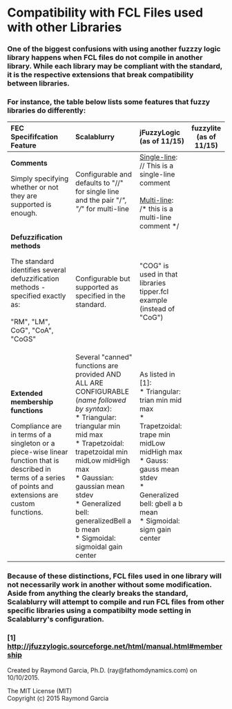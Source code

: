# Compatibility with FCL Files used with other Libraries

### One of the biggest confusions with using another fuzzzy logic library happens when FCL files do not compile in another library.  While each library may be compliant with the standard, it is the respective extensions that break compatibility between libraries.

### For instance, the table below lists some features that fuzzy libraries do differently:

FEC Specififcation Feature                                                            | Scalablurry                       |  jFuzzyLogic (as of 11/15)              |  fuzzylite (as of 11/15)               |
:-------------------------------------------------------------------------------------|:----------------------------------|:----------------------------------------|:--------------------------------------:|
**Comments** <br><p>Simply specifying whether or not they are supported is enough. | Configurable and defaults to "//" for single line and the pair "/*", "/*" for multi-line  | <u>Single-line</u>: <br> // This is a single-line comment <br><br> <u>Multi-line</u>: <br>  /* this is a <br> multi-line comment */ |              |
**Defuzzification methods** <br><p>The standard identifies several defuzzification methods - specified exactly as: <br> <br>"RM", "LM", CoG", "CoA", "CoGS" | Configurable but supported as specified in the standard. |"COG" is used in that libraries tipper.fcl example (instead of "CoG") |
**Extended membership functions** <br><p>Compliance are in terms of a singleton or a piece-wise linear function that is described in terms of a series of points and extensions are custom functions. |Several "canned" functions are provided AND ALL ARE CONFIGURABLE (*name followed by syntax*):<br> * Triangular: triangular min mid max <br>* Trapetzoidal: trapetzoidal min midLow midHigh max <br>* Gaussian: gaussian mean stdev <br>* Generalized bell: generalizedBell a b mean <br>* Sigmoidal: sigmoidal gain center               | As listed in [1]:<br> * Triangular: trian min mid max <br>* Trapetzoidal: trape min midLow midHigh max <br>* Gauss: gauss mean stdev <br>* Generalized bell: gbell a b mean <br>* Sigmoidal: sigm gain center|              |

### Because of these distinctions, FCL files used in one library will not necessarily work in another without some modification.  Aside from anything the clearly breaks the standard, Scalablurry will attempt to compile and run FCL files from other specific libraries using a compatibilty mode setting in Scalablurry's configuration.

### [1] http://jfuzzylogic.sourceforge.net/html/manual.html#membership





<div class="footer">
Created by Raymond Garcia, Ph.D. (ray@fathomdynamics.com) on 10/10/2015.<br>
<p>The MIT License (MIT)<br>
Copyright (c) 2015 Raymond Garcia
</div>
